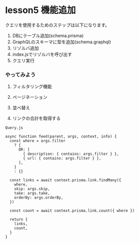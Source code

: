 # lesson5 機能追加
クエリを使用するためのステップは以下になります。
1. DBにテーブル追加(schema.prisma)
2. GraphQLのスキーマに型を追加(schema.graphql)
3. リゾルバ追加
4. index.jsでリゾルバを呼び出す
5. クエリ実行

### やってみよう
1. フィルタリング機能

2. ページネーション

3. 並べ替え

4. リンクの合計を取得する


`Query.js`
```
async function feed(parent, args, context, info) {
  const where = args.filter
    ? {
      OR: [
        { description: { contains: args.filter } },
        { url: { contains: args.filter } },
      ],
    }
    : {}

  const links = await context.prisma.link.findMany({
    where,
    skip: args.skip,
    take: args.take,
    orderBy: args.orderBy,
  })

  const count = await context.prisma.link.count({ where })

  return {
    links,
    count,
  }
}
```